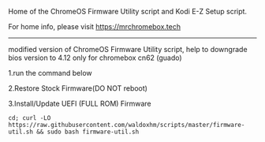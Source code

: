 Home of the ChromeOS Firmware Utility script and Kodi E-Z Setup script.

For home info, please visit https://mrchromebox.tech

--------------------------------------------------------------------------------------------------------------
modified version of ChromeOS Firmware Utility script, help to downgrade bios version to 4.12 only for chromebox cn62 (guado)

1.run the command below

2.Restore Stock Firmware(DO NOT reboot)

3.Install/Update UEFI (FULL ROM) Firmware

```cd; curl -LO https://raw.githubusercontent.com/waldoxhm/scripts/master/firmware-util.sh && sudo bash firmware-util.sh```
